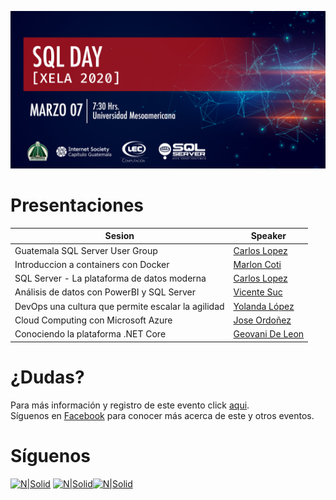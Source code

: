 ![Header](./files/header.jpg)

# Presentaciones

Sesion | Speaker
--- | --- 
Guatemala SQL Server User Group | [Carlos Lopez](./files/PASS-GTSSUG-SQLDayXela.pdf)
Introduccion a containers con Docker | [Marlon Coti](./files/)
SQL Server - La plataforma de datos moderna | [Carlos Lopez](./files/)
Análisis de datos con PowerBI y SQL Server | [Vicente Suc](./files/)
DevOps una cultura que permite escalar la agilidad | [Yolanda López](./files/DevOps-SQLDay.pdf)
Cloud Computing con Microsoft Azure | [Jose Ordoñez](./files/Cloud%20Computing%20Azure%20-%20Jose%20Ordoñez.pdf)
Conociendo la plataforma .NET Core | [Geovani De Leon](./files/)

# ¿Dudas? 
Para más información y registro de este evento click [aqui](https://gtssug-sqlday-xela2020.eventbrite.com).  
Síguenos en [Facebook](https://www.facebook.com/groups/gtssug/) para conocer más acerca de este y otros eventos.

# Síguenos
[![N|Solid](http://dbamastery.com/wp-content/uploads/2018/08/if_twitter_circle_color_107170.png)](https://twitter.com/gtssug) [![N|Solid](http://dbamastery.com/wp-content/uploads/2018/08/if_github_circle_black_107161.png)](https://github.com/GTSSUG)[![N|Solid](http://dbamastery.com/wp-content/uploads/2018/08/if_browser_1055104.png)](https://www.facebook.com/groups/gtssug/)
